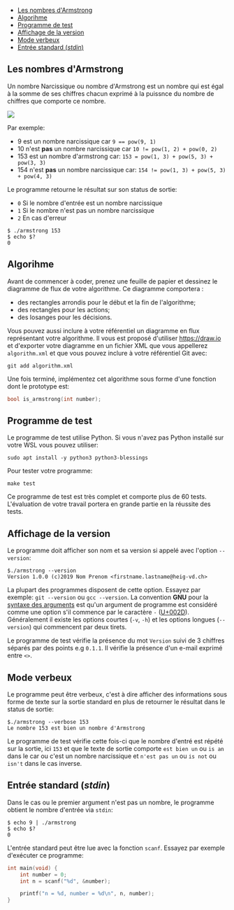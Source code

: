 <!-- TOC -->

- [Les nombres d'Armstrong](#les-nombres-darmstrong)
- [Algorihme](#algorihme)
- [Programme de test](#programme-de-test)
- [Affichage de la version](#affichage-de-la-version)
- [Mode verbeux](#mode-verbeux)
- [Entrée standard (*stdin*)](#entr%c3%a9e-standard-stdin)

<!-- /TOC -->

## Les nombres d'Armstrong

Un nombre Narcissique ou nombre d'Armstrong est un nombre qui est égal à la somme de ses chiffres chacun exprimé à la puissnce du nombre de chiffres que comporte ce nombre.

![](https://wikimedia.org/api/rest_v1/media/math/render/svg/5bdd2cd01bccf25cd2e26563fa08e1469fc22c05)

Par exemple:

- 9 est un nombre narcissique car `9 == pow(9, 1)`
- 10 n'est **pas** un nombre narcissique car `10 != pow(1, 2) + pow(0, 2)`
- 153 est un nombre d'armstrong car: `153 = pow(1, 3) + pow(5, 3) + pow(3, 3)`
- 154 n'est **pas** un nombre narcissique car: `154 != pow(1, 3) + pow(5, 3) + pow(4, 3)`

Le programme retourne le résultat sur son status de sortie:

- `0` Si le nombre d'entrée est un nombre narcissique
- `1` Si le nombre n'est pas un nombre narcissique
- `2` En cas d'erreur

```shell
$ ./armstrong 153
$ echo $?
0
```

## Algorihme

Avant de commencer à coder, prenez une feuille de papier et dessinez le diagramme de flux de votre algorithme. Ce diagramme comportera :

- des rectangles arrondis pour le début et la fin de l'algorithme;
- des rectangles pour les actions;
- des losanges pour les décisions.

Vous pouvez aussi inclure à votre référentiel un diagramme en flux représentant votre algorithme. Il vous est proposé d'utiliser https://draw.io et d'exporter votre diagramme en un fichier XML que vous appellerez `algorithm.xml` et que vous pouvez inclure à votre référentiel Git avec:

```
git add algorithm.xml
```

Une fois terminé, implémentez cet algorithme sous forme d'une fonction dont le prototype est:

```c
bool is_armstrong(int number);
```

## Programme de test

Le programme de test utilise Python. Si vous n'avez pas Python installé sur votre WSL vous pouvez utiliser:

```shell
sudo apt install -y python3 python3-blessings
```

Pour tester votre programme:

```shell
make test
```

Ce programme de test est très complet et comporte plus de 60 tests. L'évaluation de votre travail portera en grande partie en la réussite des tests.

## Affichage de la version

Le programme doit afficher son nom et sa version si appelé avec l'option `--version`:

```shell
$./armstrong --version
Version 1.0.0 (c)2019 Nom Prenom <firstname.lastname@heig-vd.ch>
```

La plupart des programmes disposent de cette option. Essayez par exemple: `git --version` ou `gcc --version`. La convention **GNU** pour la [syntaxe des arguments](https://www.gnu.org/software/libc/manual/html_node/Argument-Syntax.html) est qu'un argument de programme est considéré comme une option s'il commence par le caractère `-` ([U+002D](https://www.compart.com/en/unicode/U+002D)). Généralement il existe les options courtes (`-v`, `-h`) et les options longues (`--version`) qui commencent par deux tirets.

Le programme de test vérifie la présence du mot `Version` suivi de 3 chiffres séparés par des points e.g `0.1.1`. Il vérifie la présence d'un e-mail exprimé entre `<>`.

## Mode verbeux

Le programme peut être verbeux, c'est à dire afficher des informations sous forme de texte sur la sortie standard en plus de retourner le résultat dans le status de sortie:

```shell
$./armstrong --verbose 153
Le nombre 153 est bien un nombre d'Armstrong
```

Le programme de test vérifie cette fois-ci que le nombre d'entré est répété sur la sortie, ici `153` et que le texte de sortie comporte `est bien un` ou `is an` dans le car ou c'est un nombre narcissique et `n'est pas un` ou `is not` ou `isn't` dans le cas inverse.

## Entrée standard (*stdin*)

Dans le cas ou le premier argument n'est pas un nombre, le programme obtient le nombre d'entrée via `stdin`:

```shell
$ echo 9 | ./armstrong
$ echo $?
0
```

L'entrée standard peut être lue avec la fonction `scanf`. Essayez par exemple d'exécuter ce programme:

```c
int main(void) {
    int number = 0;
    int n = scanf("%d", &number);

    printf("n = %d, number = %d\n", n, number);
}
```
